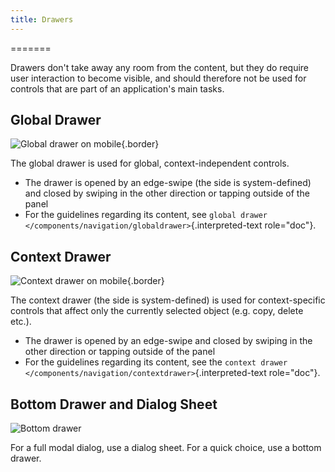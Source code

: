 ```yaml
---
title: Drawers
---
```

=======

Drawers don\'t take away any room from the content, but they do require
user interaction to become visible, and should therefore not be used for
controls that are part of an application\'s main tasks.

Global Drawer
-------------

![Global drawer on mobile](/hig/Globaldrawer1.png){.border}

The global drawer is used for global, context-independent controls.

-   The drawer is opened by an edge-swipe (the side is system-defined)
    and closed by swiping in the other direction or tapping outside of
    the panel
-   For the guidelines regarding its content, see
    `global drawer </components/navigation/globaldrawer>`{.interpreted-text
    role="doc"}.

Context Drawer
--------------

![Context drawer on mobile](/hig/Contextdrawer1.png){.border}

The context drawer (the side is system-defined) is used for
context-specific controls that affect only the currently selected object
(e.g. copy, delete etc.).

-   The drawer is opened by an edge-swipe and closed by swiping in the
    other direction or tapping outside of the panel
-   For the guidelines regarding its content, see the
    `context drawer </components/navigation/contextdrawer>`{.interpreted-text
    role="doc"}.

Bottom Drawer and Dialog Sheet
------------------------------

![Bottom drawer](/hig/Bottom_Drawer.png)

For a full modal dialog, use a dialog sheet. For a quick choice, use a
bottom drawer.
